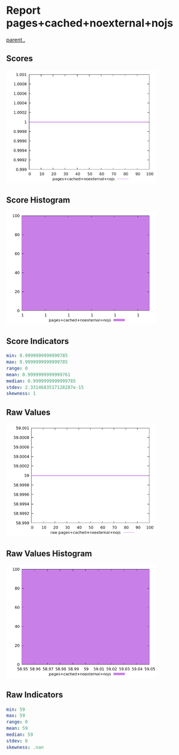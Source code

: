 # Report pages+cached+noexternal+nojs

[parent..](./..)  


## Scores

![score](./score.png)  

## Score Histogram

![hist](./hist.png)  

## Score Indicators

```yaml
min: 0.9999999999999785
max: 0.9999999999999785
range: 0
mean: 0.9999999999999761
median: 0.9999999999999785
stdev: 2.3314683517128287e-15
skewness: 1

```

## Raw Values

![raw](./raw.png)  

## Raw Values Histogram

![raw hist](./raw_hist.png)  

## Raw Indicators

```yaml
min: 59
max: 59
range: 0
mean: 59
median: 59
stdev: 0
skewness: .nan

```

<style>
  img {
    max-width: 80%;
  }
</style>
      
